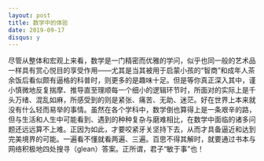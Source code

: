 ```yaml
---
layout: post
title: 数学中的体验
date: 2019-09-17
disqus: y
---
```


尽管从整体和宏观上来看，数学是一门精密而优雅的学问，似乎也同一般的艺术品一样具有赏心悦目的享受作用——尤其是当其被用于启蒙小孩的“智商”和成年人茶余饭后看似颇有逼格的科普时，则更多的是趣味十足。但是等你真正深入其中，谨小慎微地反复揣摩、推导直至理顺每一个细小的逻辑环节时，所面对的实际上是千头万绪、混乱如麻，所感受到的则是紧张、痛苦、无助、迷茫。好在世界上本来就没有什么轻而易举的事情。虽然在各个学科中，数学倒也算得上是一条艰辛的路，但与生活和人生中可能看到、遇到的种种复杂与磨难相比，在数学中面临的诸多问题还远远算不上难。正因为如此，才要咬紧牙关坚持下去，从而才具备逼近和达到完美境界的可能。一遍看不懂就看两遍、三遍。百思不得其解时，就要通过书本与网络积极地四处搜寻（glean）答案。正所谓，君子“敏于事”也！
